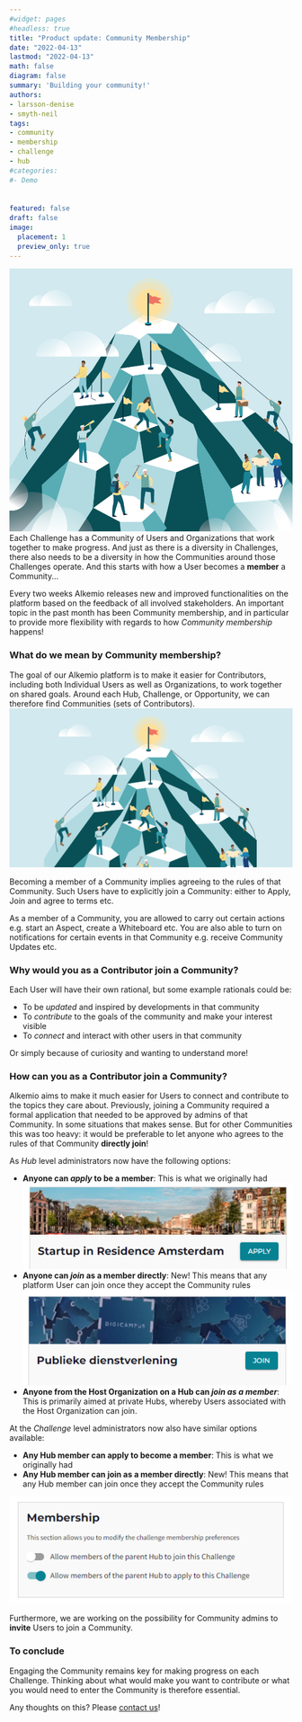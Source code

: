 ```yaml
---
#widget: pages
#headless: true
title: "Product update: Community Membership"
date: "2022-04-13"
lastmod: "2022-04-13"
math: false
diagram: false
summary: 'Building your community!'
authors:
- larsson-denise
- smyth-neil
tags:
- community
- membership
- challenge
- hub
#categories:
#- Demo


featured: false
draft: false
image: 
  placement: 1
  preview_only: true
---
```

![](./header.jpg)
Each Challenge has a Community of Users and Organizations that work together to make progress. And just as there is a diversity in Challenges, there also needs to be a diversity in how the Communities around those Challenges operate. And this starts with how a User becomes a **member** a Community...  

Every two weeks Alkemio releases new and improved functionalities on the platform based on the feedback of all involved stakeholders. An important topic in the past month has been Community membership, and in particular to provide more flexibility with regards to how *Community membership* happens!

### What do we mean by Community membership?
The goal of our Alkemio platform is to make it easier for Contributors, including both Individual Users as well as Organizations, to work together on shared goals. Around each Hub, Challenge, or Opportunity, we can therefore find Communities (sets of Contributors).
![](./featured.png)

Becoming a member of a Community implies agreeing to the rules of that Community. Such Users have to explicitly join a Community: either to Apply, Join and agree to terms etc. 

As a member of a Community, you are allowed to carry out certain actions e.g. start an Aspect, create a Whiteboard etc. You are also able to turn on notifications for certain events in that Community e.g. receive Community Updates etc.

### Why would you as a Contributor join a Community?
Each User will have their own rational, but some example rationals could be:
* To be *updated* and inspired by developments in that community
* To *contribute* to the goals of the community and make your interest visible
* To *connect* and interact with other users in that community

Or simply because of curiosity and wanting to understand more!

### How can you as a Contributor join a Community?
Alkemio aims to make it much easier for Users to connect and contribute to the topics they care about. Previously, joining a Community required a formal application that needed to be approved by admins of that Community. In some situations that makes sense. But for other Communities this was too heavy: it would be preferable to let anyone who agrees to the rules of that Community **directly join**!



As *Hub* level administrators now have the following options: 
* **Anyone can *apply* to be a member**: This is what we originally had
![](./hub-apply.png)
* **Anyone can *join* as a member directly**: New! This means that any platform User can join once they accept the Community rules
![](./hub-join.png)
* **Anyone from the Host Organization on a Hub can *join as a member***: This is primarily aimed at private Hubs, whereby Users associated with the Host Organization can join.

At the *Challenge* level administrators now also have similar options available:
* **Any Hub member can apply to become a member**: This is what we originally had
* **Any Hub member can join as a member directly**: New! This means that any Hub member can join once they accept the Community rules

![](./challenge-prefs.png)


Furthermore, we are working on the possibility for Community admins to **invite** Users to join a Community. 

### To conclude
Engaging the Community remains key for making progress on each Challenge. Thinking about what would make you want to contribute or what you would need to enter the Community is therefore essential. 

Any thoughts on this? Please [contact us](https://www.alkemio.foundation/feedback/)!

